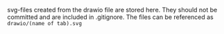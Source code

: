 svg-files created from the drawio file are stored here.
They should not be committed and are included in .gitignore.
The files can be referenced as `drawio/(name of tab).svg`
